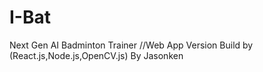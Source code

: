 # I-Bat

Next Gen AI Badminton Trainer
//Web App Version
Build by (React.js,Node.js,OpenCV.js)
By Jasonken


